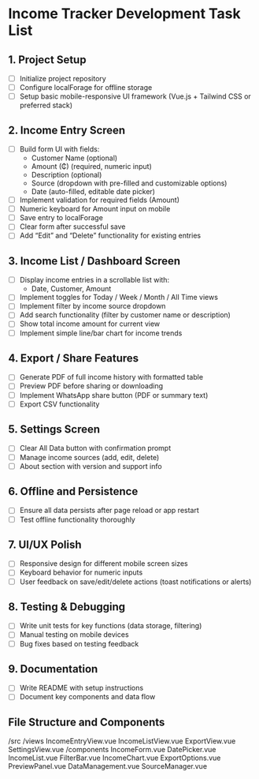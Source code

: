 # Income Tracker Development Task List

## 1. Project Setup

- [ ] Initialize project repository
- [ ] Configure localForage for offline storage
- [ ] Setup basic mobile-responsive UI framework (Vue.js + Tailwind CSS or preferred stack)

## 2. Income Entry Screen

- [ ] Build form UI with fields:
  - Customer Name (optional)
  - Amount (₵) (required, numeric input)
  - Description (optional)
  - Source (dropdown with pre-filled and customizable options)
  - Date (auto-filled, editable date picker)
- [ ] Implement validation for required fields (Amount)
- [ ] Numeric keyboard for Amount input on mobile
- [ ] Save entry to localForage
- [ ] Clear form after successful save
- [ ] Add “Edit” and “Delete” functionality for existing entries

## 3. Income List / Dashboard Screen

- [ ] Display income entries in a scrollable list with:
  - Date, Customer, Amount
- [ ] Implement toggles for Today / Week / Month / All Time views
- [ ] Implement filter by income source dropdown
- [ ] Add search functionality (filter by customer name or description)
- [ ] Show total income amount for current view
- [ ] Implement simple line/bar chart for income trends

## 4. Export / Share Features

- [ ] Generate PDF of full income history with formatted table
- [ ] Preview PDF before sharing or downloading
- [ ] Implement WhatsApp share button (PDF or summary text)
- [ ] Export CSV functionality

## 5. Settings Screen

- [ ] Clear All Data button with confirmation prompt
- [ ] Manage income sources (add, edit, delete)
- [ ] About section with version and support info

## 6. Offline and Persistence

- [ ] Ensure all data persists after page reload or app restart
- [ ] Test offline functionality thoroughly

## 7. UI/UX Polish

- [ ] Responsive design for different mobile screen sizes
- [ ] Keyboard behavior for numeric inputs
- [ ] User feedback on save/edit/delete actions (toast notifications or alerts)

## 8. Testing & Debugging

- [ ] Write unit tests for key functions (data storage, filtering)
- [ ] Manual testing on mobile devices
- [ ] Bug fixes based on testing feedback

## 9. Documentation

- [ ] Write README with setup instructions
- [ ] Document key components and data flow

## File Structure and Components

/src
  /views
    IncomeEntryView.vue
    IncomeListView.vue
    ExportView.vue
    SettingsView.vue
  /components
    IncomeForm.vue
    DatePicker.vue
    IncomeList.vue
    FilterBar.vue
    IncomeChart.vue
    ExportOptions.vue
    PreviewPanel.vue
    DataManagement.vue
    SourceManager.vue
